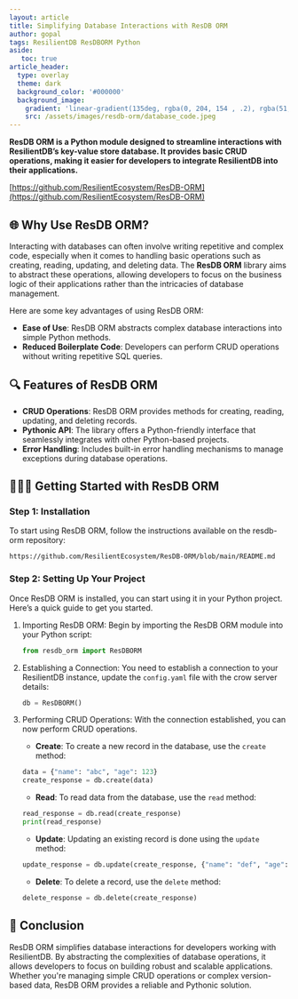 ```yaml
---
layout: article
title: Simplifying Database Interactions with ResDB ORM
author: gopal
tags: ResilientDB ResDBORM Python
aside:
   toc: true
article_header:
  type: overlay
  theme: dark
  background_color: '#000000'
  background_image:
    gradient: 'linear-gradient(135deg, rgba(0, 204, 154 , .2), rgba(51, 154, 154, .2))'
    src: /assets/images/resdb-orm/database_code.jpeg
---
```


**ResDB ORM is a Python module designed to streamline interactions with ResilientDB’s key-value store database. It provides basic CRUD operations, making it easier for developers to integrate ResilientDB into their applications.**

[https://github.com/ResilientEcosystem/ResDB-ORM](https://github.com/ResilientEcosystem/ResDB-ORM)

## 🌐 Why Use ResDB ORM?

Interacting with databases can often involve writing repetitive and complex code, especially when it comes to handling basic operations such as creating, reading, updating, and deleting data. The **ResDB ORM** library aims to abstract these operations, allowing developers to focus on the business logic of their applications rather than the intricacies of database management.

Here are some key advantages of using ResDB ORM:

- **Ease of Use**: ResDB ORM abstracts complex database interactions into simple Python methods.
- **Reduced Boilerplate Code**: Developers can perform CRUD operations without writing repetitive SQL queries.


## 🔍 Features of ResDB ORM

- **CRUD Operations**: ResDB ORM provides methods for creating, reading, updating, and deleting records.
- **Pythonic API**: The library offers a Python-friendly interface that seamlessly integrates with other Python-based projects.
- **Error Handling**: Includes built-in error handling mechanisms to manage exceptions during database operations.

## 👨🏻‍💻 Getting Started with ResDB ORM

### **Step 1: Installation**

To start using ResDB ORM, follow the instructions available on the resdb-orm repository:

```
https://github.com/ResilientEcosystem/ResDB-ORM/blob/main/README.md
```

### **Step 2: Setting Up Your Project**

Once ResDB ORM is installed, you can start using it in your Python project. Here’s a quick guide to get you started.

1. Importing ResDB ORM:
    Begin by importing the ResDB ORM module into your Python script:
    ```python
    from resdb_orm import ResDBORM
    ```

2. Establishing a Connection:
    You need to establish a connection to your ResilientDB instance, update the `config.yaml` file with the crow server details:
    ```python
    db = ResDBORM()
    ```

3. Performing CRUD Operations:
    With the connection established, you can now perform CRUD operations.

    - **Create**:
    To create a new record in the database, use the `create` method:
    ```python
    data = {"name": "abc", "age": 123}
    create_response = db.create(data)
    ```

    - **Read**:
    To read data from the database, use the `read` method:
    ```python
    read_response = db.read(create_response)
    print(read_response)
    ```

    - **Update**:
    Updating an existing record is done using the `update` method:
    ```python
    update_response = db.update(create_response, {"name": "def", "age": 456})
    ```

    - **Delete**:
    To delete a record, use the `delete` method:
    ```python
    delete_response = db.delete(create_response)
    ```

## 🎉 Conclusion
ResDB ORM simplifies database interactions for developers working with ResilientDB. By abstracting the complexities of database operations, it allows developers to focus on building robust and scalable applications. Whether you're managing simple CRUD operations or complex version-based data, ResDB ORM provides a reliable and Pythonic solution.

